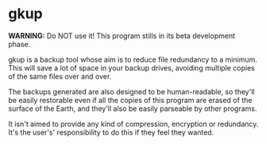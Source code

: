# gkup
**WARNING:** Do NOT use it! This program stills in its beta development phase.

gkup is a backup tool whose aim is to reduce file redundancy to a minimum. This will save a lot of space in your backup drives, avoiding multiple copies of the same files over and over.

The backups generated are also designed to be human-readable, so they'll be easily restorable even if all the copies of this program are erased of the surface of the Earth, and they'll also be easily parseable by other programs.

It isn't aimed to provide any kind of compression, encryption or redundancy. It's the user's' responsibility to do this if they feel they wanted.
